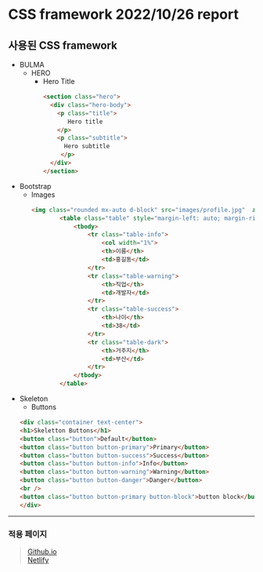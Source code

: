# CSS framework 2022/10/26 report

## 사용된 CSS framework
* BULMA    
  * HERO    
    * Hero Title     
      ```html  
      <section class="hero">
        <div class="hero-body">
          <p class="title">
             Hero title
          </p>
          <p class="subtitle">
            Hero subtitle
           </p>
        </div>
      </section>
      ```    
* Bootstrap    
  * Images    
    ```html
    <img class="rounded mx-auto d-block" src="images/profile.jpg"  alt="홍길동의 얼굴 사진" />
            <table class="table" style="margin-left: auto; margin-right: auto; ">
                <tbody>
                    <tr class="table-info">
                        <col width="1%">  
                        <th>이름</th>
                        <td>홍길동</td>
                    </tr>
                    <tr class="table-warning">
                        <th>직업</th>
                        <td>개발자</td>
                    </tr>
                    <tr class="table-success">
                        <th>나이</th>
                        <td>38</td>
                    </tr>
                    <tr class="table-dark">
                        <th>거주지</th>
                        <td>부산</td>
                    </tr>
                </tbody>
            </table>
      ```
* Skeleton    
  * Buttons    
  ```html
  <div class="container text-center">
  <h1>Skeletton Buttons</h1>
  <button class="button">Default</button>
  <button class="button button-primary">Primary</button>
  <button class="button button-success">Success</button>
  <button class="button button-info">Info</button>
  <button class="button button-warning">Warning</button>
  <button class="button button-danger">Danger</button>
  <br />
  <button class="button button-primary button-block">button block</button>
  </div>
  ```    
***    
### 적용 페이지    
> [Github.io](https://snowscapes.github.io/KSGame/)    
> [Netlify](https://kscsspractice.netlify.app/)
